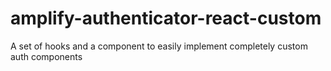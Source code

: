 # amplify-authenticator-react-custom
A set of hooks and a component to easily implement completely custom auth components
